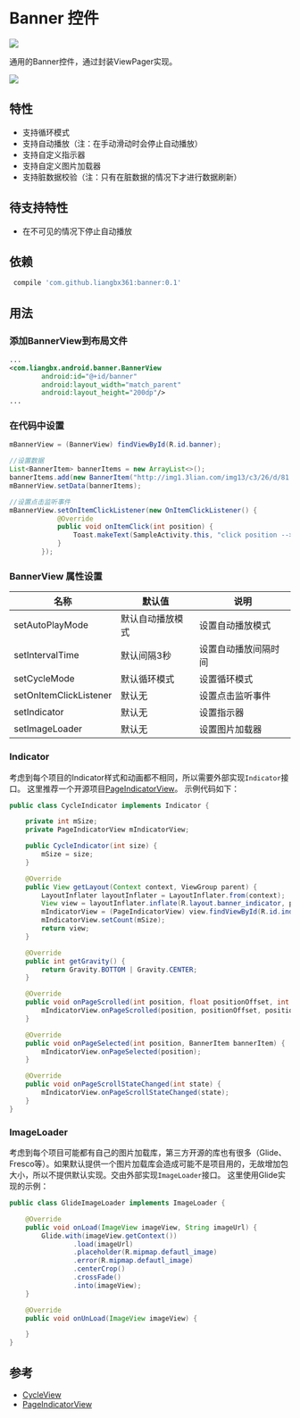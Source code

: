 # Banner 控件
[![](https://jitpack.io/v/liangbx361/banner.svg)](https://jitpack.io/#liangbx361/banner)

通用的Banner控件，通过封装ViewPager实现。

![](img/banner-demo.gif)

## 特性
* 支持循环模式
* 支持自动播放（注：在手动滑动时会停止自动播放）
* 支持自定义指示器
* 支持自定义图片加载器
* 支持脏数据校验（注：只有在脏数据的情况下才进行数据刷新）

## 待支持特性
* 在不可见的情况下停止自动播放

## 依赖
```groovy
 compile 'com.github.liangbx361:banner:0.1'
```

## 用法
### 添加BannerView到布局文件

```xml
...
<com.liangbx.android.banner.BannerView
        android:id="@+id/banner"
        android:layout_width="match_parent"
        android:layout_height="200dp"/>
...
```
### 在代码中设置
```java
mBannerView = (BannerView) findViewById(R.id.banner);

//设置数据
List<BannerItem> bannerItems = new ArrayList<>();
bannerItems.add(new BannerItem("http://img1.3lian.com/img13/c3/26/d/81.jpg", "bird"));
mBannerView.setData(bannerItems);

//设置点击监听事件
mBannerView.setOnItemClickListener(new OnItemClickListener() {
            @Override
            public void onItemClick(int position) {
                Toast.makeText(SampleActivity.this, "click position --> " + position, Toast.LENGTH_SHORT).show();
            }
        });
```
### BannerView 属性设置

| 名称                     | 默认值      | 说明         |
| ---------------------- | -------- | ---------- |
| setAutoPlayMode        | 默认自动播放模式 | 设置自动播放模式   |
| setIntervalTime        | 默认间隔3秒   | 设置自动播放间隔时间 |
| setCycleMode           | 默认循环模式   | 设置循环模式     |
| setOnItemClickListener | 默认无      | 设置点击监听事件   |
| setIndicator           | 默认无      | 设置指示器      |
| setImageLoader         | 默认无      | 设置图片加载器    |

### Indicator
考虑到每个项目的Indicator样式和动画都不相同，所以需要外部实现`Indicator`接口。
这里推荐一个开源项目[PageIndicatorView](https://github.com/romandanylyk/PageIndicatorView)。
示例代码如下：
```java
public class CycleIndicator implements Indicator {

    private int mSize;
    private PageIndicatorView mIndicatorView;

    public CycleIndicator(int size) {
        mSize = size;
    }

    @Override
    public View getLayout(Context context, ViewGroup parent) {
        LayoutInflater layoutInflater = LayoutInflater.from(context);
        View view = layoutInflater.inflate(R.layout.banner_indicator, parent, false);
        mIndicatorView = (PageIndicatorView) view.findViewById(R.id.indicator);
        mIndicatorView.setCount(mSize);
        return view;
    }

    @Override
    public int getGravity() {
        return Gravity.BOTTOM | Gravity.CENTER;
    }

    @Override
    public void onPageScrolled(int position, float positionOffset, int positionOffsetPixels, BannerItem bannerItem) {
        mIndicatorView.onPageScrolled(position, positionOffset, positionOffsetPixels);
    }

    @Override
    public void onPageSelected(int position, BannerItem bannerItem) {
        mIndicatorView.onPageSelected(position);
    }

    @Override
    public void onPageScrollStateChanged(int state) {
        mIndicatorView.onPageScrollStateChanged(state);
    }
}
```

### ImageLoader
考虑到每个项目可能都有自己的图片加载库，第三方开源的库也有很多（Glide、Fresco等）。如果默认提供一个图片加载库会造成可能不是项目用的，无故增加包大小，所以不提供默认实现。交由外部实现`ImageLoader`接口。
这里使用Glide实现的示例：
```java
public class GlideImageLoader implements ImageLoader {

    @Override
    public void onLoad(ImageView imageView, String imageUrl) {
        Glide.with(imageView.getContext())
                .load(imageUrl)
                .placeholder(R.mipmap.defautl_image)
                .error(R.mipmap.defautl_image)
                .centerCrop()
                .crossFade()
                .into(imageView);
    }

    @Override
    public void onUnLoad(ImageView imageView) {

    }
}
```

## 参考
* [CycleView](https://github.com/leibing8912/LbaizxfCycleView)
* [PageIndicatorView](https://github.com/romandanylyk/PageIndicatorView)

